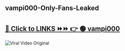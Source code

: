 
 ## vampi000-Only-Fans-Leaked

# <h2><a href="https://clipsfans.com/vampi000&ref=git">🔗 Click to LINKS ⏩⏩ 👉 🟢 vampi000 </a></h2>

<a href="https://clipsfans.com/vampi000&ref=git" rel="nofollow" data-target="animated-image.originalLink"><img src="https://i.ibb.co.com/xMMVF88/686577567.gif" alt="Viral Video Original" style="max-width: 100%; display: inline-block;" data-target="animated-image.originalImage"></a>
